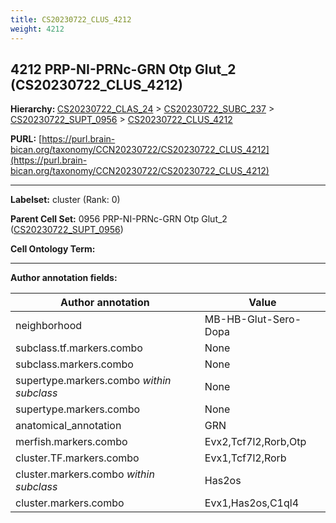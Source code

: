 ```yaml
---
title: CS20230722_CLUS_4212
weight: 4212
---
```

## 4212 PRP-NI-PRNc-GRN Otp Glut_2 (CS20230722_CLUS_4212)
<b>Hierarchy: </b>
[CS20230722_CLAS_24](../CS20230722_CLAS_24) >
[CS20230722_SUBC_237](../CS20230722_SUBC_237) >
[CS20230722_SUPT_0956](../CS20230722_SUPT_0956) >
[CS20230722_CLUS_4212](../CS20230722_CLUS_4212)

**PURL:** [https://purl.brain-bican.org/taxonomy/CCN20230722/CS20230722_CLUS_4212](https://purl.brain-bican.org/taxonomy/CCN20230722/CS20230722_CLUS_4212)

---


**Labelset:** cluster (Rank: 0)

**Parent Cell Set:** 0956 PRP-NI-PRNc-GRN Otp Glut_2 ([CS20230722_SUPT_0956](../CS20230722_SUPT_0956))



**Cell Ontology Term:** 

[MARKER GENES.]: #


---

[TRANSFERRED ANNOTATIONS.]: #


[AUTHOR ANNOTATION FIELDS.]: #


**Author annotation fields:**

| Author annotation | Value |
|-------------------|-------|
|neighborhood|MB-HB-Glut-Sero-Dopa|
|subclass.tf.markers.combo|None|
|subclass.markers.combo|None|
|supertype.markers.combo _within subclass_|None|
|supertype.markers.combo|None|
|anatomical_annotation|GRN|
|merfish.markers.combo|Evx2,Tcf7l2,Rorb,Otp|
|cluster.TF.markers.combo|Evx1,Tcf7l2,Rorb|
|cluster.markers.combo _within subclass_|Has2os|
|cluster.markers.combo|Evx1,Has2os,C1ql4|
